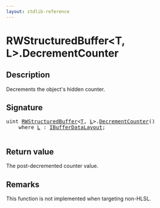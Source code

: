 ```yaml
---
layout: stdlib-reference
---
```


# RWStructuredBuffer\<T, L\>\.DecrementCounter

## Description

Decrements the object's hidden counter.



## Signature 

<pre>
<span class="code_keyword">uint</span> <a href="../types/rwstructuredbuffer-012c/index" class="code_type">RWStructuredBuffer</a>&lt;<a href="../types/rwstructuredbuffer-012c/index#typeparam-T" class="code_type">T</a>, <a href="../types/rwstructuredbuffer-012c/index#typeparam-L" class="code_type">L</a>&gt;.<a href="decrementcounter-09">DecrementCounter</a>()
    <span class='code_keyword'>where</span> <a href="../types/rwstructuredbuffer-012c/index#typeparam-L" class="code_type">L</a> : <a href="../interfaces/ibufferdatalayout-017b/index" class="code_type">IBufferDataLayout</a>;

</pre>

## Return value
The post-decremented counter value.

## Remarks

This function is not implemented when targeting non-HLSL.


